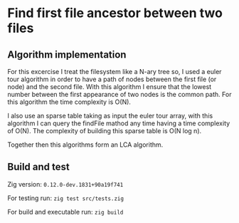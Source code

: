 # Find first file ancestor between two files

## Algorithm implementation
For this excercise I treat the filesystem like a N-ary tree so, I used a euler tour algorithm in order to have a path of nodes between the first file (or node) 
and the second file. With this algorithm I ensure that the lowest number between the first appearance of two nodes is the common path.
For this algorithm the time complexity is O(N).

I also use an sparse table taking as input the euler tour array, with this algorithm I can query the findFile mathod any time having a time complexity of O(N).
The complexity of building this sparse table is O(N log n).

Together then this algorithms form an LCA algorithm.

## Build and test
Zig version: `0.12.0-dev.1831+90a19f741`

For testing run:
`zig test src/tests.zig`

For build and executable run:
`zig build`

